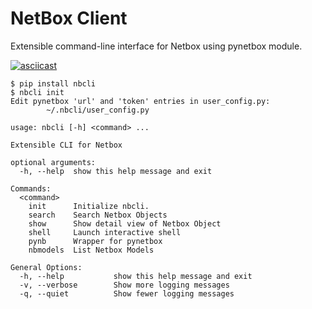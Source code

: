 # NetBox Client

Extensible command-line interface for Netbox using pynetbox module. 

[![asciicast](https://asciinema.org/a/348204.svg)](https://asciinema.org/a/348204)

```
$ pip install nbcli
$ nbcli init
Edit pynetbox 'url' and 'token' entries in user_config.py:
        ~/.nbcli/user_config.py

```

```
usage: nbcli [-h] <command> ...

Extensible CLI for Netbox

optional arguments:
  -h, --help  show this help message and exit

Commands:
  <command>
    init      Initialize nbcli.
    search    Search Netbox Objects
    show      Show detail view of Netbox Object
    shell     Launch interactive shell
    pynb      Wrapper for pynetbox
    nbmodels  List Netbox Models

General Options:
  -h, --help           show this help message and exit
  -v, --verbose        Show more logging messages
  -q, --quiet          Show fewer logging messages
```
